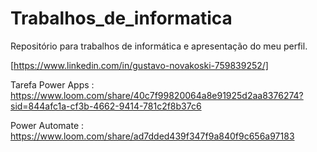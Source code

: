 # Trabalhos_de_informatica
Repositório para trabalhos de informática e apresentação do meu perfil. 

 [https://www.linkedin.com/in/gustavo-novakoski-759839252/]

Tarefa Power Apps : https://www.loom.com/share/40c7f99820064a8e91925d2aa8376274?sid=844afc1a-cf3b-4662-9414-781c2f8b37c6

Power Automate : https://www.loom.com/share/ad7dded439f347f9a840f9c656a97183
